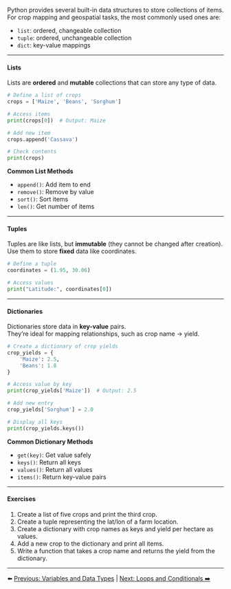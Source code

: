 Python provides several built-in data structures to store collections of items.  
For crop mapping and geospatial tasks, the most commonly used ones are:

- `list`: ordered, changeable collection
- `tuple`: ordered, unchangeable collection
- `dict`: key-value mappings

---

#### Lists

Lists are **ordered** and **mutable** collections that can store any type of data.

```python
# Define a list of crops
crops = ['Maize', 'Beans', 'Sorghum']

# Access items
print(crops[0])  # Output: Maize

# Add new item
crops.append('Cassava')

# Check contents
print(crops)
```

**Common List Methods**

- `append()`: Add item to end
- `remove()`: Remove by value
- `sort()`: Sort items
- `len()`: Get number of items

---

#### Tuples

Tuples are like lists, but **immutable** (they cannot be changed after creation).  
Use them to store **fixed** data like coordinates.

```python
# Define a tuple
coordinates = (1.95, 30.06)

# Access values
print("Latitude:", coordinates[0])
```

---

#### Dictionaries

Dictionaries store data in **key-value** pairs.  
They’re ideal for mapping relationships, such as crop name → yield.

```python
# Create a dictionary of crop yields
crop_yields = {
    'Maize': 2.5,
    'Beans': 1.8
}

# Access value by key
print(crop_yields['Maize'])  # Output: 2.5

# Add new entry
crop_yields['Sorghum'] = 2.0

# Display all keys
print(crop_yields.keys())
```

**Common Dictionary Methods**

- `get(key)`: Get value safely
- `keys()`: Return all keys
- `values()`: Return all values
- `items()`: Return key-value pairs

---

#### Exercises

1. Create a list of five crops and print the third crop.
2. Create a tuple representing the lat/lon of a farm location.
3. Create a dictionary with crop names as keys and yield per hectare as values.
4. Add a new crop to the dictionary and print all items.
5. Write a function that takes a crop name and returns the yield from the dictionary.

---

⬅️ [Previous: Variables and Data Types](Variables.md) | [Next: Loops and Conditionals ➡️](Loops_and_Conditionals.md)
